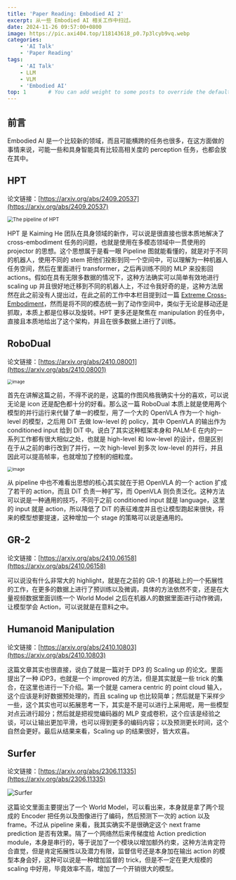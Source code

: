 ```yaml
---
title: 'Paper Reading: Embodied AI 2'
excerpt: 从一些 Embodied AI 相关工作中扫过。
date: 2024-11-26 09:57:00+0800
image: https://pic.axi404.top/118143618_p0.7p3lcyb9vq.webp
categories:
    - 'AI Talk'
    - 'Paper Reading'
tags:
    - 'AI Talk'
    - LLM
    - VLM
    - 'Embodied AI'
top: 1       # You can add weight to some posts to override the default sorting (date descending)
---
```


## 前言

Embodied AI 是一个比较新的领域，而且可能横跨的任务也很多，在这方面做的事情来说，可能一些和具身智能具有比较高相关度的 perception 任务，也都会放在其中。

## HPT

论文链接：[https://arxiv.org/abs/2409.20537](https://arxiv.org/abs/2409.20537)

<img src="https://pic.axi404.top/image.60u8wwy8i3.webp" alt="The pipeline of HPT" style="zoom:80%;" />

HPT 是 Kaiming He 团队在具身领域的新作，可以说是很直接也很本质地解决了 cross-embodiment 任务的问题，也就是使用在多模态领域中一贯使用的 projector 的思想。这个思想属于是看一眼 Pipeline 图就能看懂的，就是对于不同的机器人，使用不同的 stem 把他们投影到同一个空间中，可以理解为一种机器人任务空间，然后在里面进行 transformer，之后再训练不同的 MLP 来投影回 actions。假如在具有无限多数据的情况下，这种方法确实可以简单有效地进行 scaling up 并且很好地迁移到不同的机器人上，不过令我好奇的是，这种方法居然在此之前没有人提出过，在此之前的工作中本栏目提到过一篇 [Extreme Cross-Embodiment](https://arxiv.org/abs/2402.19432)，然而是将不同的模态统一到了动作空间中，类似于无论是移动还是抓取，本质上都是位移以及旋转。HPT 更多还是聚焦在 manipulation 的任务中，直接且本质地给出了这个架构，并且在很多数据上进行了训练。

## RoboDual

论文链接：[https://arxiv.org/abs/2410.08001](https://arxiv.org/abs/2410.08001)

<img src="https://pic.axi404.top/image.4jo3v6aymf.webp" alt="image" style="zoom:70%;" />

首先在讲解这篇之前，不得不说的是，这篇的作图风格我确实十分的喜欢，可以说无论是 icon 还是配色都十分的好看。那么这一篇 RoboDual 本质上就是使用两个模型的并行运行来代替了单一的模型，用了一个大的 OpenVLA 作为一个 high-level 的模型，之后用 DiT 去做 low-level 的 policy，其中 OpenVLA 的输出作为 conditioned input 给到 DiT 中。说白了其实这种框架本身和 PALM-E 在内的一系列工作都有很大相似之处，也就是 high-level 和 low-level 的设计，但是区别在于从之前的串行改到了并行，一次 high-level 到多次 low-level 的并行，并且因此可以提高帧率，也就增加了控制的细粒度。

<img src="https://pic.axi404.top/image.4xujm1jr7w.webp" alt="image" style="zoom:70%;" />

从 pipeline 中也不难看出思想的核心其实就在于把 OpenVLA 的一个 action 扩成了若干的 action，而且 DiT 负责一种扩写，而 OpenVLA 则负责泛化。这种方法可以说是一种通用的技巧，不同于之前 conditioned input 就是 language，这里的 input 就是 action，所以降低了 DiT 的表征难度并且也让模型跑起来很快，将来的模型想要提速，这种增加一个 stage 的策略可以说是通用的。

## GR-2

论文链接：[https://arxiv.org/abs/2410.06158](https://arxiv.org/abs/2410.06158)

可以说没有什么非常大的 highlight，就是在之前的 GR-1 的基础上的一个拓展性的工作，在更多的数据上进行了预训练以及微调，具体的方法依然不变，还是在大量视频数据里面训练一个 World Model 之后在机器人的数据里面进行动作微调，让模型学会 Action，可以说就是在意料之中。

## Humanoid Manipulation

论文链接：[https://arxiv.org/abs/2410.10803](https://arxiv.org/abs/2410.10803)

这篇文章其实也很直接，说白了就是一篇对于 DP3 的 Scaling up 的论文。里面提出了一种 iDP3，也就是一个 improved 的方法，但是其实就是一些 trick 的集合，在这里也进行一下介绍。第一个就是 camera centric 的 point cloud 输入，这个应该是利好数据预处理的，而且 scaling up 也比较简单；然后就是下采样少一些，这个其实也可以拓展思考一下，其实是不是可以进行上采用呢，用一些模型对点云进行超分；然后就是把视觉编码器的 MLP 变成卷积，这个应该是经验之谈，可以让输出更加平滑，也可以得到更多的编码内容；以及预测更长时间，这个自然会更好。最后从结果来看，Scaling up 的结果很好，皆大欢喜。

## Surfer

论文链接：[https://arxiv.org/abs/2306.11335](https://arxiv.org/abs/2306.11335)

![Surfer](https://pic.axi404.top/Surfer.8adam0a9tq.webp)

这篇论文里面主要提出了一个 World Model，可以看出来，本身就是拿了两个现成的 Encoder 把任务以及图像进行了编码，然后预测下一次的 action 以及 frame。不过从 pipeline 来看，我其实确实不是很确定这个 next frame prediction 是否有效果。隔了一个网络然后来传梯度给 Action prediction module，本身是串行的，等于说加了一个模块以增加额外约束，这种方法肯定符合直觉，但是肯定拓展性以及潜力有限，监督信号还是本身加在输出 action 的模型本身会好，这种可以说是一种增加监督的 trick，但是不一定在更大规模的 scaling 中好用，毕竟效率不高，增加了一个开销很大的模型。